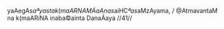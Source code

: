 yaAegAs$aªyastak(maARNAM ÁaAnas$aiHC$ªas$aMzAyama, /
@AtmavantaM na k(maARiNA inaba©ainta DanaÃaya //41//